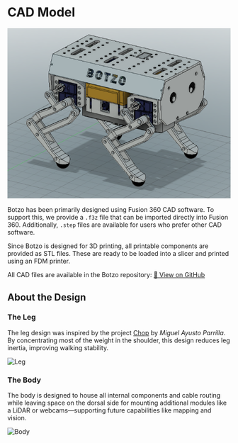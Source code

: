 # CAD Model

![Botzo CAD Model](https://github.com/IERoboticsAILab/botzo/blob/main/docs/assets/botzo_new_final_design.png)

Botzo has been primarily designed using Fusion 360 CAD software. To support this,
we provide a `.f3z` file that can be imported directly into Fusion 360. Additionally,
`.step` files are available for users who prefer other CAD software.

Since Botzo is designed for 3D printing, all printable components are provided as
STL files. These are ready to be loaded into a slicer and printed using an FDM
printer.

All CAD files are available in the Botzo repository: [📁 View on GitHub](https://github.com/IERoboticsAILab/botzo/tree/main/CAD_files)

## About the Design

### The Leg

The leg design was inspired by the project [Chop](https://hackaday.io/project/171456-diy-hobby-servos-quadruped-robot/details)
by _Miguel Ayusto Parrilla_. By concentrating most of the weight in the shoulder,
this design reduces leg inertia, improving walking stability.

![Leg](../../assets/gifs/FULL_LEG.gif)

### The Body

The body is designed to house all internal components and cable routing while
leaving space on the dorsal side for mounting additional modules like a LiDAR or
webcams—supporting future capabilities like mapping and vision.

![Body](../../assets/gifs/animation_new_final_body.gif)
